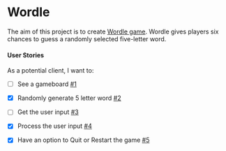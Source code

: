 # Wordle

The aim of this project is to create [Wordle game](https://www.nytimes.com/games/wordle/index.html). Wordle gives players six chances to guess a randomly selected five-letter word.




#### User Stories

As a potential client, I want to:

- [ ] See a gameboard [#1][i1]
- [x] Randomly generate 5 letter word [#2][i2]
- [ ] Get the user input [#3][i3]
- [x] Process the user input [#4][i4]
- [x] Have an option to Quit or Restart the game [#5][i5]


<!-- Issue links -->
[i1]: https://github.com/Sumithra-Suresh/WordleWordGame/issues/1
[i2]: https://github.com/Sumithra-Suresh/WordleWordGame/issues/2
[i3]: https://github.com/Sumithra-Suresh/WordleWordGame/issues/3
[i4]: https://github.com/Sumithra-Suresh/WordleWordGame/issues/4
[i5]: https://github.com/Sumithra-Suresh/WordleWordGame/issues/5
